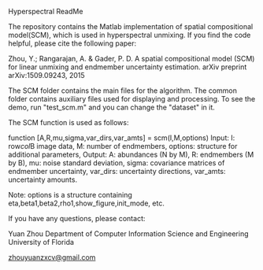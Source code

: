 Hyperspectral ReadMe

The repository contains the Matlab implementation of spatial compositional model(SCM), which is used in hyperspectral unmixing. If you find the code helpful, please cite the following paper: 

Zhou, Y.; Rangarajan, A. & Gader, P. D. A spatial compositional model (SCM) for linear unmixing and endmember uncertainty estimation. arXiv preprint arXiv:1509.09243, 2015

The SCM folder contains the main files for the algorithm. The common folder contains auxiliary files used for displaying and processing. To see the demo, run "test_scm.m" and you can change the "dataset" in it.

The SCM function is used as follows: 

function [A,R,mu,sigma,var_dirs,var_amts] = scm(I,M,options)
Input:
  I: row*col*B image data,
  M: number of endmembers,
  options: structure for additional parameters,
Output:
  A: abundances (N by M),
  R: endmembers (M by B),
  mu: noise standard deviation,
  sigma: covariance matrices of endmember uncertainty,
  var_dirs: uncertainty directions,
  var_amts: uncertainty amounts.

Note: options is a structure containing eta,beta1,beta2,rho1,show_figure,init_mode, etc.

If you have any questions, please contact:

Yuan Zhou 
Department of Computer Information Science and Engineering
University of Florida

zhouyuanzxcv@gmail.com

